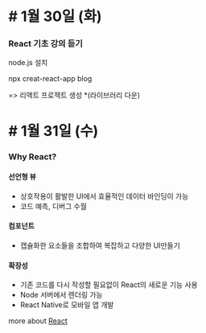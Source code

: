 # # 1월 30일 (화)
### React 기초 강의 듣기
node.js 설치

npx creat-react-app blog

 => 리액트 프로젝트 생성 *(라이브러리 다운)

# # 1월 31일 (수)
### Why React?
#### 선언형 뷰
* 상호작용이 활발한 UI에서 효율적인 데이터 바인딩이 가능
* 코드 예측, 디버그 수월
#### 컴포넌트
* 캡슐화한 요소들을 조합하여 복잡하고 다양한 UI만들기
#### 확장성
* 기존 코드를 다시 작성할 필요없이 React의 새로운 기능 사용
* Node 서버에서 렌더링 가능
* React Native로 모바일 앱 개발

more about [React](https://ko.legacy.reactjs.org/)
